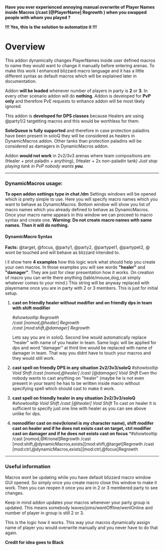 
**Have you ever experienced annoying manual overwrite of Player Names inside Macros (/cast [@PlayerName] Regrowth ) when you swapped people with whom you played ?**

**!!! Yes, this is the solution to automatize it !!!**

# Overview
This addon dynamically changes PlayerNames inside user defined macros to name they would want to change it manually before entering arenas. To make this work I enhanced blizzard macro language and it has a little different syntax as default macros which will be explained later in documentation.

Addon **will be loaded** whenever number of players in party is **2** or **3**. In every other scenario addon will do **nothing**.
Addon is developed for **PvP only** and therefore PvE requests to enhance addon will be most likely ignored.

This addon is **developed for DPS classes** because Healers are using @party1/2 targetting macros and this would be worthless for them.

**SoloQueue is fully supported** and therefore in case protection paladins have been present in soloQ they will be considered as healers in DynamicMacros addon. Other tanks than protection paladins will be considered as damagers in DynamicMacros addon.

Addon **would not work** in 2v2/3v3 arenas where team compositions are: (Healer + prot paladin + anything), (Healer + 2x non-paladin tank) 
*Just stop playing tank in PvP nobody wants **you**.*
___
### DynamicMacros usage:

**To open addon settings type in chat /dm**
Settings windows will be opened which is pretty simple to use. Here you will specify macro names which you want to behave as DynamicMacros. Bottom window will show you list of macro names which you already defined to behave as DynamicMacros. Once your macro name appears in this window we can proceed to macro syntax and create one.
**Warning: Do not create macro names with same names. Then it will do nothing.**

#### DynamicMacro Syntax

**Facts:** 
@target, @focus, @party1, @party2, @partypet1, @partypet2, @<yourcharactername> wont be touched and will behave as blizzard intended to.

I ll show here **4 examples** how this logic work what should help you create your own macros. 
In those examples you will see words **"healer"** and **"damager"**. They are just for clear presentation how it works. On creation of macro you can write there anything (table/mouse,dog,cat simply whatever comes to your mind.) This string will be anyway replaced with playername once you are in party with 2 or 3 members. This is just for initial setup.

1. **cast on friendly healer without modifier and on friendly dps in team with shift modifier**

    *#showtooltip Regrowth*   
    */cast [nomod,@healer] Regrowth*   
    */cast [mod:shift,@damager] Regrowth*
   
    Lets say you are in soloQ. Second line would automatically replace "healer" with name of you healer in team. Same logic will be applied for dps and word "damager" at third line would be replaced with name of damager in team.
    That way you didnt have to touch your macros and they would still work.

2. **cast spell on friendly DPS in any situation 2v2/3v3/soloQ**
    *#showtooltip Void Shift*
    */cast [nomod,@healer]*
    */cast [@damager] Void Shift*
    Even tho nobody wants to cast anything on "healer" (maybe he is not even present in your team) he has to be written inside macro without specifying spell which should cast to make it work. 

3. **cast spell on friendly healer in any situation 2v2/3v3/soloQ**
    *#showtooltip Void Shift
    /cast [@healer] Void Shift*
    To cast on healer it is sufficient to specify just one line with healer as you can see above unlike for dps.

4. **nomodifier cast on mev(krionel is my character name), shift modifer cast on healer and if he does not exists cast on target, ctrl modifier cast on damager and if he does not exists cast on focus**
    *#showtooltip
    /cast [nomod,@Krionel]Regrowth
    /cast [mod:shift,@dynamicMacros,exists][mod:shift,@target]Regrowth
    /cast [mod:ctrl,@dynamicMacros,exists][mod:ctrl,@focus]Regrowth
___
### Useful information
Macros wont be updating while you have default blizzard macro window GUI opened. So simply once you create macro close this window to make it work. Then you can reopen it once you are in 2 or 3 membered party to see changes.

Keep in mind addon updates your macros whenever your party group is updated. This means somebody leaves/joins/wentOffline/wentOnline and number of player in group is still 2 or 3.

This is the logic how it works. This way your macros dynamically assign name of player you would overwrite manually and you never have to do that again.

**Credit for idea goes to Black**
